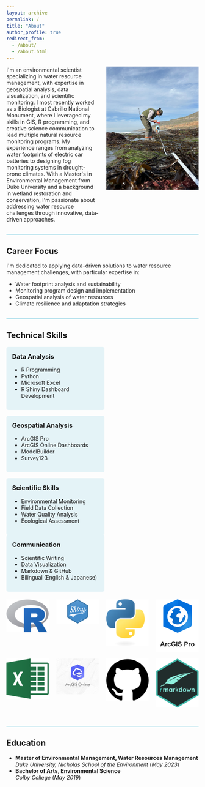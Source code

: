```yaml
---
layout: archive
permalink: /
title: "About"
author_profile: true
redirect_from: 
  - /about/
  - /about.html
---
```


<div style="display: flex; flex-wrap: wrap; justify-content: space-between; align-items: flex-start; margin-bottom: 30px;">
  <div style="width: 48%;">
    <p style="margin: 0;">I'm an environmental scientist specializing in water resource management, with expertise in geospatial analysis, data visualization, and scientific monitoring. I most recently worked as a Biologist at Cabrillo National Monument, where I leveraged my skills in GIS, R programming, and creative science communication to lead multiple natural resource monitoring programs. My experience ranges from analyzing water footprints of electric car batteries to designing fog monitoring systems in drought-prone climates. With a Master's in Environmental Management from Duke University and a background in wetland restoration and conservation, I'm passionate about addressing water resource challenges through innovative, data-driven approaches.</p>
  </div>
  <div style="width: 48%; display: flex; align-items: flex-start;">
    <img src="images/taro_field.jpeg" alt="Taro Field" style="width: 100%; object-fit: cover; max-height: 390px;">
  </div>
</div>

<hr style="height: 2px; background-color: rgba(14, 161, 197, 0.3); margin: 30px 0;">

## Career Focus

I'm dedicated to applying data-driven solutions to water resource management challenges, with particular expertise in:
- Water footprint analysis and sustainability
- Monitoring program design and implementation
- Geospatial analysis of water resources
- Climate resilience and adaptation strategies

<hr style="height: 2px; background-color: rgba(14, 161, 197, 0.3); margin: 30px 0;">

## Technical Skills

<div style="display: flex; justify-content: space-between; flex-wrap: wrap; margin-bottom: 20px;">
  <div style="width: 45%; background-color: rgba(14, 161, 197, 0.1); padding: 15px; border-radius: 5px; margin-bottom: 15px;">
    <h3 style="margin-top: 0;">Data Analysis</h3>
    <ul>
      <li>R Programming</li>
      <li>Python</li>
      <li>Microsoft Excel</li>
      <li>R Shiny Dashboard Development</li>
    </ul>
  </div>
  <div style="width: 45%; background-color: rgba(14, 161, 197, 0.1); padding: 15px; border-radius: 5px; margin-bottom: 15px;">
    <h3 style="margin-top: 0;">Geospatial Analysis</h3>
    <ul>
      <li>ArcGIS Pro</li>
      <li>ArcGIS Online Dashboards</li>
      <li>ModelBuilder</li>
      <li>Survey123</li>
    </ul>
  </div>
  <div style="width: 45%; background-color: rgba(14, 161, 197, 0.1); padding: 15px; border-radius: 5px;">
    <h3 style="margin-top: 0;">Scientific Skills</h3>
    <ul>
      <li>Environmental Monitoring</li>
      <li>Field Data Collection</li>
      <li>Water Quality Analysis</li>
      <li>Ecological Assessment</li>
    </ul>
  </div>
  <div style="width: 45%; background-color: rgba(14, 161, 197, 0.1); padding: 15px; border-radius: 5px;">
    <h3 style="margin-top: 0;">Communication</h3>
    <ul>
      <li>Scientific Writing</li>
      <li>Data Visualization</li>
      <li>Markdown & GitHub</li>
      <li>Bilingual (English & Japanese)</li>
    </ul>
  </div>
</div>

<div style="display: flex; justify-content: space-between; flex-wrap: wrap; margin-bottom: 20px;">
  <div style="width: 22%; margin-bottom: 15px; text-align: center;">
    <img src="images/R_logo.png" alt="R" style="max-width: 100%; height: auto;">
  </div>
  <div style="width: 22%; margin-bottom: 15px; text-align: center;">
    <img src="images/shiny-logo.png" alt="R Shiny" style="max-width: 100%; height: auto;">
  </div>
  <div style="width: 22%; margin-bottom: 15px; text-align: center;">
    <img src="images/python.png" alt="Python" style="max-width: 100%; height: auto;">
  </div>
  <div style="width: 22%; margin-bottom: 15px; text-align: center;">
    <img src="images/arcpro.png" alt="GIS" style="max-width: 100%; height: auto;">
  </div>
  <div style="width: 22%; margin-bottom: 15px; text-align: center;">
    <img src="images/excel.png" alt="excel" style="max-width: 100%; height: auto;">
  </div>
  <div style="width: 22%; margin-bottom: 15px; text-align: center;">
    <img src="images/GISONLINE.jpeg" alt="GIS" style="max-width: 100%; height: auto;">
  </div>
  <div style="width: 22%; margin-bottom: 15px; text-align: center;">
    <img src="images/github.png" alt="github" style="max-width: 100%; height: auto;">
  </div>
  <div style="width: 22%; margin-bottom: 15px; text-align: center;">
    <img src="images/rmarkdown.png" alt="RMarkdown" style="max-width: 100%; height: auto;">
  </div>
</div>

<hr style="height: 2px; background-color: rgba(14, 161, 197, 0.3); margin: 30px 0;">

## Education
- **Master of Environmental Management, Water Resources Management**  
  *Duke University, Nicholas School of the Environment* (_May 2023_)  
- **Bachelor of Arts, Environmental Science**  
  *Colby College* (_May 2019_)  


